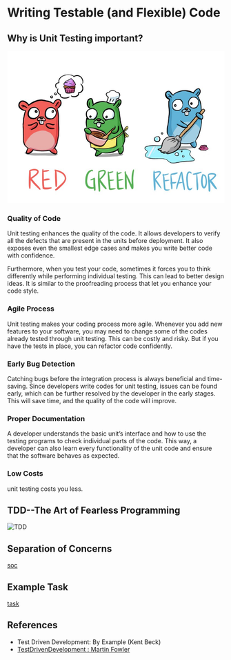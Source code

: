 
# Writing Testable (and Flexible) Code

## Why is Unit Testing important?

![testing](images/test.jpg)

### Quality of Code

Unit testing enhances the quality of the code. It allows developers to verify all the defects that are present in the units before deployment. It also exposes even the smallest edge cases and makes you write better code with confidence. 

Furthermore, when you test your code, sometimes it forces you to think differently while performing individual testing. This can lead to better design ideas. It is similar to the proofreading process that let you enhance your code style. 

### Agile Process

Unit testing makes your coding process more agile. Whenever you add new features to your software, you may need to change some of the codes already tested through unit testing. This can be costly and risky. But if you have the tests in place, you can refactor code confidently. 

### Early Bug Detection

Catching bugs before the integration process is always beneficial and time-saving. Since developers write codes for unit testing, issues can be found early, which can be further resolved by the developer in the early stages. This will save time, and the quality of the code will improve. 

### Proper Documentation

A developer understands the basic unit’s interface and how to use the testing programs to check individual parts of the code. This way, a developer can also learn every functionality of the unit code and ensure that the software behaves as expected.


### Low Costs
unit testing costs you less.

## TDD--The Art of Fearless Programming
![TDD](https://csdl-images.ieeecomputer.org/mags/so/2007/03/figures/s30241.gif)

## Separation of Concerns
[soc](soc.md)

## Example Task 
[task](task.md)

## References 

* Test Driven Development: By Example (Kent Beck)
* [TestDrivenDevelopment : Martin Fowler](https://martinfowler.com/bliki/TestDrivenDevelopment.html)
